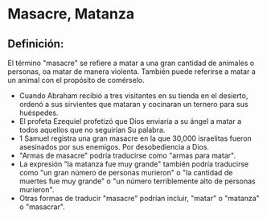 # Masacre, Matanza

## Definición: 

El término "masacre" se refiere a matar a una gran cantidad de animales o personas, oa matar de manera violenta. También puede referirse a matar a un animal con el propósito de comérselo.

* Cuando Abraham recibió a tres visitantes en su tienda en el desierto, ordenó a sus sirvientes que mataran y cocinaran un ternero para sus huéspedes.
* El profeta Ezequiel profetizó que Dios enviaría a su ángel a matar a todos aquellos que no seguirían Su palabra.
* 1 Samuel registra una gran masacre en la que 30,000 israelitas fueron asesinados por sus enemigos. Por desobediencia a Dios.
* "Armas de masacre" podría traducirse como "armas para matar".
* La expresión "la matanza fue muy grande" también podría traducirse como "un gran número de personas murieron" o "la cantidad de muertes fue muy grande" o "un número terriblemente alto de personas murieron".
* Otras formas de traducir "masacre" podrían incluir, "matar" o "matanza" o "masacrar".

